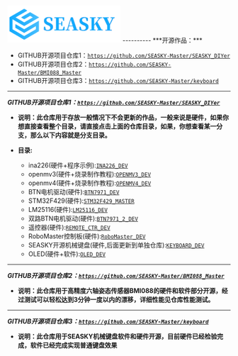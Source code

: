 <img src = "image/seasky1.jpg" width="256" />
----------
***开源作品：***

- GITHUB开源项目仓库1：[``https://github.com/SEASKY-Master/SEASKY_DIYer``](https://github.com/SEASKY-Master/SEASKY_DIYer)
- GITHUB开源项目仓库2：[``https://github.com/SEASKY-Master/BMI088_Master``](https://github.com/SEASKY-Master/BMI088_Master)
- GITHUB开源项目仓库3：[``https://github.com/SEASKY-Master/keyboard``](https://github.com/SEASKY-Master/keyboard)

---------
***GITHUB开源项目仓库1：[``https://github.com/SEASKY-Master/SEASKY_DIYer``](https://github.com/SEASKY-Master/SEASKY_DIYer)***


- **说明：此仓库用于存放一般情况下不会更新的作品，一般来说是硬件，如果你想直接查看整个目录，请直接点击上面的仓库目录，如果，你想查看某一分支，那么以下内容就是分支目录。**

- **目录:**
	- ina226(硬件+程序示例):[``INA226_DEV``](https://github.com/SEASKY-Master/SEASKY_DIYer/tree/master/1.0%20ina226/ina226)
	- openmv3(硬件+烧录制作教程):[``OPENMV3_DEV``](https://github.com/SEASKY-Master/SEASKY_DIYer/tree/master/2.0%20openmv3/OPENMV3)
	- openmv4(硬件+烧录制作教程):[``OPENMV4_DEV``](https://github.com/SEASKY-Master/SEASKY_DIYer/tree/master/3.0%20openmv4/opemv4)
	- BTN电机驱动(硬件):[``BTN7971_DEV``](https://github.com/SEASKY-Master/SEASKY_DIYer/tree/master/4.0%20BTN%E7%94%B5%E6%9C%BA%E9%A9%B1%E5%8A%A8/BTN%E7%94%B5%E6%9C%BA%E9%A9%B1%E5%8A%A8)
	- STM32F429(硬件):[``STM32F429_MASTER``](https://github.com/SEASKY-Master/SEASKY_DIYer/tree/master/5.0%20STM32F429/STM32F429)
	- LM25116(硬件):[``LM25116_DEV``](https://github.com/SEASKY-Master/SEASKY_DIYer/tree/master/6.0%20LM25116/LM25116)
	- 双路BTN电机驱动(硬件):[``BTN7971_2_DEV``](https://github.com/SEASKY-Master/SEASKY_DIYer/tree/master/7.0%20%E5%8F%8C%E8%B7%AFBTN%E7%94%B5%E6%9C%BA%E9%A9%B1%E5%8A%A8/%E5%8F%8C%E8%B7%AFBTN%E7%94%B5%E6%9C%BA%E9%A9%B1%E5%8A%A8)
	- 遥控器(硬件):[``REMOTE_CTR_DEV``](https://github.com/SEASKY-Master/SEASKY_DIYer/tree/master/8.0%20%E9%81%A5%E6%8E%A7%E5%99%A8/%E9%81%A5%E6%8E%A7%E5%99%A8)
	- RoboMaster控制板(硬件):[``RoboMaster_DEV``](https://github.com/SEASKY-Master/SEASKY_DIYer/tree/master/9.0%20RoboMaster%E6%8E%A7%E5%88%B6%E6%9D%BF/RoboMaster%E6%8E%A7%E5%88%B6%E6%9D%BF)
	- SEASKY开源机械键盘(硬件,后面更新到单独仓库):[``KEYBOARD_DEV``](https://github.com/SEASKY-Master/SEASKY_DIYer/tree/master/10.0%20SEASKY%E5%BC%80%E6%BA%90%E6%9C%BA%E6%A2%B0%E9%94%AE%E7%9B%98)
	- OLED(硬件+软件):[``OLED_DEV``](https://github.com/SEASKY-Master/SEASKY_DIYer/tree/master/11.0%20OLED)

---------
***GITHUB开源项目仓库2：[``https://github.com/SEASKY-Master/BMI088_Master``](https://github.com/SEASKY-Master/BMI088_Master)***


- **说明：此仓库用于高精度六轴姿态传感器BMI088的硬件和软件部分开源，经过测试可以轻松达到3分钟一度以内的漂移，详细性能见仓库性能测试。**

----------
***GITHUB开源项目仓库3：[``https://github.com/SEASKY-Master/keyboard``](https://github.com/SEASKY-Master/keyboard)***

- **说明：此仓库用于SEASKY机械键盘软件和硬件开源，目前硬件已经检验完成，软件已经完成实现普通键盘效果**